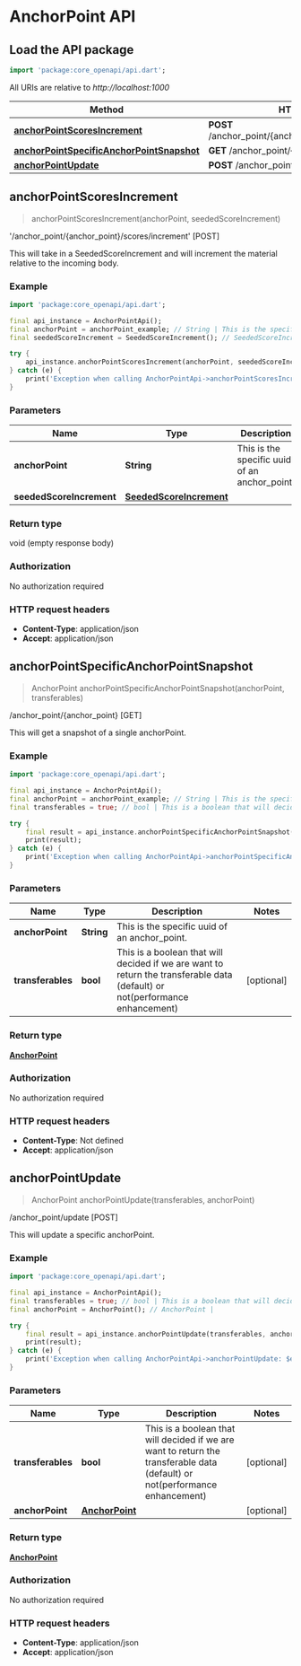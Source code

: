 # AnchorPoint API

## Load the API package
```dart
import 'package:core_openapi/api.dart';
```

All URIs are relative to *http://localhost:1000*

Method | HTTP request | Description
------------- | ------------- | -------------
[**anchorPointScoresIncrement**](AnchorPointApi#anchorpointscoresincrement) | **POST** /anchor_point/\{anchor_point\}/scores/increment | '/anchor_point/\{anchor_point\}/scores/increment' [POST]
[**anchorPointSpecificAnchorPointSnapshot**](AnchorPointApi#anchorpointspecificanchorpointsnapshot) | **GET** /anchor_point/\{anchor_point\} | /anchor_point/\{anchor_point\} [GET]
[**anchorPointUpdate**](AnchorPointApi#anchorpointupdate) | **POST** /anchor_point/update | /anchor_point/update [POST]


## **anchorPointScoresIncrement**
> anchorPointScoresIncrement(anchorPoint, seededScoreIncrement)

'/anchor_point/\{anchor_point\}/scores/increment' [POST]

This will take in a SeededScoreIncrement and will increment the material relative to the incoming body.

### Example
```dart
import 'package:core_openapi/api.dart';

final api_instance = AnchorPointApi();
final anchorPoint = anchorPoint_example; // String | This is the specific uuid of an anchor_point.
final seededScoreIncrement = SeededScoreIncrement(); // SeededScoreIncrement | 

try {
    api_instance.anchorPointScoresIncrement(anchorPoint, seededScoreIncrement);
} catch (e) {
    print('Exception when calling AnchorPointApi->anchorPointScoresIncrement: $e\n');
}
```

### Parameters

Name | Type | Description  | Notes
------------- | ------------- | ------------- | -------------
 **anchorPoint** | **String**| This is the specific uuid of an anchor_point. | 
 **seededScoreIncrement** | [**SeededScoreIncrement**](SeededScoreIncrement)|  | [optional] 

### Return type

void (empty response body)

### Authorization

No authorization required

### HTTP request headers

 - **Content-Type**: application/json
 - **Accept**: application/json



## **anchorPointSpecificAnchorPointSnapshot**
> AnchorPoint anchorPointSpecificAnchorPointSnapshot(anchorPoint, transferables)

/anchor_point/\{anchor_point\} [GET]

This will get a snapshot of a single anchorPoint.

### Example
```dart
import 'package:core_openapi/api.dart';

final api_instance = AnchorPointApi();
final anchorPoint = anchorPoint_example; // String | This is the specific uuid of an anchor_point.
final transferables = true; // bool | This is a boolean that will decided if we are want to return the transferable data (default) or not(performance enhancement)

try {
    final result = api_instance.anchorPointSpecificAnchorPointSnapshot(anchorPoint, transferables);
    print(result);
} catch (e) {
    print('Exception when calling AnchorPointApi->anchorPointSpecificAnchorPointSnapshot: $e\n');
}
```

### Parameters

Name | Type | Description  | Notes
------------- | ------------- | ------------- | -------------
 **anchorPoint** | **String**| This is the specific uuid of an anchor_point. | 
 **transferables** | **bool**| This is a boolean that will decided if we are want to return the transferable data (default) or not(performance enhancement) | [optional] 

### Return type

[**AnchorPoint**](AnchorPoint)

### Authorization

No authorization required

### HTTP request headers

 - **Content-Type**: Not defined
 - **Accept**: application/json



## **anchorPointUpdate**
> AnchorPoint anchorPointUpdate(transferables, anchorPoint)

/anchor_point/update [POST]

This will update a specific anchorPoint.

### Example
```dart
import 'package:core_openapi/api.dart';

final api_instance = AnchorPointApi();
final transferables = true; // bool | This is a boolean that will decided if we are want to return the transferable data (default) or not(performance enhancement)
final anchorPoint = AnchorPoint(); // AnchorPoint | 

try {
    final result = api_instance.anchorPointUpdate(transferables, anchorPoint);
    print(result);
} catch (e) {
    print('Exception when calling AnchorPointApi->anchorPointUpdate: $e\n');
}
```

### Parameters

Name | Type | Description  | Notes
------------- | ------------- | ------------- | -------------
 **transferables** | **bool**| This is a boolean that will decided if we are want to return the transferable data (default) or not(performance enhancement) | [optional] 
 **anchorPoint** | [**AnchorPoint**](AnchorPoint)|  | [optional] 

### Return type

[**AnchorPoint**](AnchorPoint)

### Authorization

No authorization required

### HTTP request headers

 - **Content-Type**: application/json
 - **Accept**: application/json



